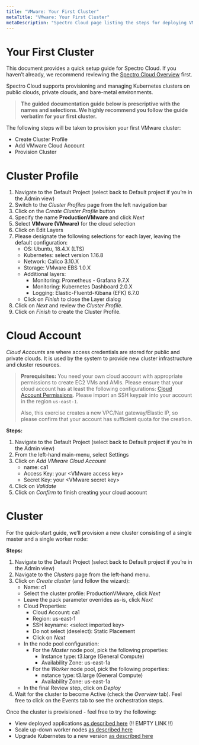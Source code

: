 ```yaml
---
title: "VMware: Your First Cluster"
metaTitle: "VMware: Your First Cluster"
metaDescription: "Spectro Cloud page listing the steps for deploying VMware clusters"
---
```


# Your First Cluster

This document provides a quick setup guide for Spectro Cloud. If you haven’t already, we recommend reviewing the [Spectro Cloud Overview](/introduction/concept-overviews) first.

Spectro Cloud supports provisioning and managing Kubernetes clusters on public clouds, private clouds, and bare-metal environments.

> **The guided documentation guide below is prescriptive with the names and selections. We highly recommend you follow the guide verbatim for your first cluster.**

The following steps will be taken to provision your first VMware cluster:

* Create Cluster Profile
* Add VMware Cloud Account
* Provision Cluster

# Cluster Profile

1. Navigate to the Default Project (select back to Default project if you’re in the Admin view)
1. Switch to the *Cluster Profiles* page from the left navigation bar
1. Click on the *Create Cluster Profile* button
1. Specify the name **ProductionVMware** and click *Next*
1. Select **VMware (VMware)** for the cloud selection
1. Click on Edit Layers
1. Please designate the following selections for each layer, leaving the default configuration:
    * OS: Ubuntu, 18.4.X (LTS)
    * Kubernetes: select version 1.16.8
    * Network: Calico 3.10.X
    * Storage: VMware EBS 1.0.X
    * Additional layers:
        * Monitoring: Prometheus - Grafana 9.7.X
        * Monitoring: Kubernetes Dashboard 2.0.X
        * Logging: Elastic-Fluentd-Kibana (EFK) 6.7.0
    * Click on *Finish* to close the Layer dialog
1. Click on *Next* and review the *Cluster Profile*.
1. Click on *Finish* to create the Cluster Profile.

# Cloud Account

*Cloud Accounts* are where access credentials are stored for public and private clouds. It is used by the system to provide new cluster infrastructure and cluster resources.

> **Prerequisites:** You need your own cloud account with appropriate permissions to create EC2 VMs and AMIs. Please ensure that your cloud account has at least the following configurations: [Cloud Account Permissions](/clusters/aws-clusters#prerequisites). Please import an SSH keypair into your account in the region `us-east-1`.
>
> Also, this exercise creates a new VPC/Nat gateway/Elastic IP, so please confirm that your account has sufficient quota for the creation.

**Steps:**

1. Navigate to the Default Project (select back to Default project if you’re in the Admin view)
1. From the left-hand main-menu, select Settings
1. Click on *Add VMware Cloud Account*
    * name: ca1
    * Access Key: your &lt;VMware access key&gt;
    * Secret Key: your &lt;VMware secret key&gt;
1. Click on *Validate*
1. Click on *Confirm* to finish creating your cloud account

# Cluster

For the quick-start guide, we’ll provision a new cluster consisting of a single master and a single worker node:

**Steps:**

1. Navigate to the Default Project (select back to Default project if you’re in the Admin view)
1. Navigate to the *Clusters* page from the left-hand menu.
1. Click on *Create cluster* (and follow the wizard):
    * Name: c1
    * Select the cluster profile: ProductionVMware, click *Next*
    * Leave the pack parameter overrides as-is, click *Next*
    * Cloud Properties:
        * Cloud Account: ca1
        * Region: us-east-1
        * SSH keyname: &lt;select imported key&gt;
        * Do not select (deselect): Static Placement
        * Click on *Next*
    * In the node pool configuration:
        * For the *Master* node pool, pick the following properties:
            * Instance type: t3.large (General Compute)
            * Availability Zone: us-east-1a
        * For the *Worker* node pool, pick the following properties:
            * nstance type: t3.large (General Compute)
            * Availability Zone: us-east-1a
    * In the final Review step, click on *Deploy*
1. Wait for the cluster to become Active (check the *Overview* tab). Feel free to click on the Events tab to see the orchestration steps.

Once the cluster is provisioned - feel free to try the following:

* View deployed applications [as described here]() (!! EMPTY LINK !!)
* Scale up-down worker nodes [as described here](/clusters/aws-clusters#clusterscaling)
* Upgrade Kubernetes to a new version [as described here](/cluster-profiles/task-update-profile)
